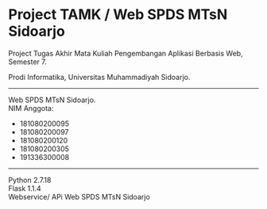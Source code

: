 # Project TAMK / Web SPDS MTsN Sidoarjo
Project Tugas Akhir Mata Kuliah Pengembangan Aplikasi Berbasis Web, Semester 7. 

Prodi Informatika, Universitas Muhammadiyah Sidoarjo. 
<hr />
Web SPDS MTsN Sidoarjo. <br>
NIM Anggota:
<ul>
  <li>181080200095</li>
  <li>181080200097</li>
  <li>181080200120</li>
  <li>181080200305</li>
  <li>191336300008</li>
</ul>
<hr />

Python 2.7.18<br>
Flask 1.1.4<br>
Webservice/ APi Web SPDS MTsN Sidoarjo
